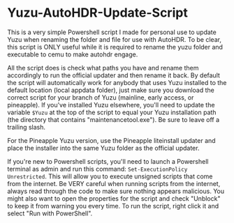 # Yuzu-AutoHDR-Update-Script

This is a very simple Powershell script I made for personal use to update Yuzu when renaming the folder and file for use with AutoHDR. To be clear, this script is ONLY useful while it is required to rename the yuzu folder and executable to cemu to make autohdr engage.

All the script does is check what paths you have and rename them accordingly to run the official updater and then rename it back. By default the script will automatically work for anybody that uses Yuzu installed to the default location (local appdata folder), just make sure you download the correct script for your branch of Yuzu (mainline, early access, or pineapple). If you've installed Yuzu elsewhere, you'll need to update the variable `$Yuzu` at the top of the script to equal your Yuzu installation path (the directory that contains "maintenancetool.exe"). Be sure to leave off a trailing slash.

For the Pineapple Yuzu version, use the Pineapple liteinstall updater and place the installer into the same Yuzu folder as the official updater.

If you're new to Powershell scripts, you'll need to launch a Powershell terminal as admin and run this command: `Set-ExecutionPolicy Unrestricted`. This will allow you to execute unsigned scripts that come from the internet. Be VERY careful when running scripts from the internet, always read through the code to make sure nothing appears malicious. You might also want to open the properties for the script and check "Unblock" to keep it from warning you every time. To run the script, right click it and select "Run with PowerShell".
